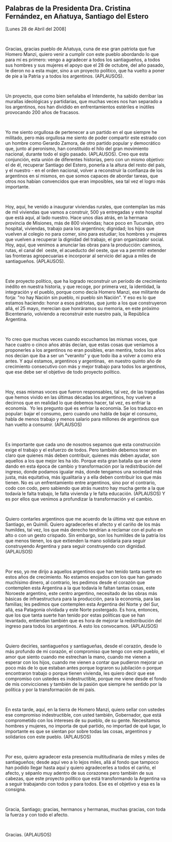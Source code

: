 Palabras de la Presidenta Dra. Cristina Fernández, en Añatuya, Santiago del Estero
----------------------------------------------------------------------------------

[Lunes 28 de Abril del 2008]

 

Gracias, gracias pueblo de Añatuya, cuna de ese gran patriota que fue
Homero Manzi, quiero venir a cumplir con este pueblo abordando lo que
para mí es primero: vengo a agradecer a todos los santiagueños, a todos
sus hombres y sus mujeres el apoyo que el 28 de octubre, del año pasado,
le dieron no a esta mujer, sino a un proyecto político, que ha vuelto a
poner de píe a la Patria y a todos los argentinos. (APLAUSOS).

 

Un proyecto, que como bien señalaba el Intendente, ha sabido derribar
las murallas ideológicas y partidarias, que muchas veces nos han
separado a los argentinos, nos han dividido en enfrentamientos estériles
e inútiles provocando 200 años de fracasos.

 

Yo me siento orgullosa de pertenecer a un partido en el que siempre he
militado, pero más orgullosa me siento de poder compartir este estrado
con un hombre como Gerardo Zamora, de otro partido popular y democrático
que, junto al peronismo, han constituido el hilo del gran movimiento
nacional, durante todo el siglo pasado. (APLAUSOS). Creo que esta
conjunción, esta unión de diferentes historias, pero con un mismo
objetivo: el de él, recuperar Santiago del Estero, ponerla a la altura
del resto del país, y el nuestro - en el orden nacional, volver a
reconstruir la confianza de los argentinos en sí mismos, en que somos
capaces de abordar tareas, que otros nos habían convencidos que eran
imposibles, sea tal vez el logro más importante.

 

Hoy, aquí, he venido a inaugurar viviendas rurales, que contemplan las
más de mil viviendas que vamos a construir, 500 ya entregadas y este
hospital que está aquí, al lado nuestro. Hace unos días atrás, en la
hermana provincia de Misiones, más de 800 viviendas; hace poco en
Tucumán, otro hospital, viviendas, trabajo para los argentinos;
dignidad; los hijos que vuelven al colegio no para comer, sino para
estudiar; los hombres y mujeres que vuelven a recuperar la dignidad del
trabajo, el gran organizador social. Hoy, aquí, que venimos a anunciar
las obras para la producción: caminos, rutas, el canal del  oeste, el
acueducto del oeste, que va a permitir extender las fronteras
agropecuarias e incorporar al servicio del agua a miles de santiagueños.
(APLAUSOS).

 

Este proyecto político, que ha logrado reconstruir un período de
crecimiento inédito en nuestra historia, y que recoge, por primera vez,
la identidad, la integración y el pueblo, porque como decía Homero
Manzi, ese militante de forja: "no hay Nación sin pueblo, ni pueblo sin
Nación". Y eso es lo que estamos haciendo: honor a esos patriotas, que
junto a los que construyeron allá, el 25 mayo, merecían que honráramos
su memoria, en este próximo Bicentenario, volviendo a reconstruir este
nuestro país, la República Argentina.

 

Yo creo que muchas veces cuando escuchamos las mismas voces, que hace
cuatro o cinco años atrás decían, que estas cosas que veníamos a
proponerles a los argentinos no eran posibles, eran mentira, todos los
años nos decían que iba a ser un "veranito" y que todo iba a volver a
como era antes. Y aquí estamos, argentinos y argentinas,  en nuestro
quinto año de crecimiento consecutivo con más y mejor trabajo para todos
los argentinos, que ese debe ser el objetivo de todo proyecto político.

 

Hoy, esas mismas voces que fueron responsables, tal vez, de las
tragedias que hemos vivido en las últimas décadas los argentinos, hoy
vuelven a decirnos que en realidad lo que debemos hacer, tal vez, es
enfriar la economía.  Yo les pregunto qué es enfriar la economía. Se los
traduzco en popular: bajar el consumo, pero cuando uno habla de bajar el
consumo, habla de menos trabajo y menos salario para millones de
argentinos que han vuelto a consumir. (APLAUSOS)

 

Es importante que cada uno de nosotros sepamos que esta construcción
exige el trabajo y el esfuerzo de todos. Pero también debemos tener en
claro que quienes más deben contribuir, quienes más deben ayudar, son
aquellos a los que mejor les ha ido. Porque esta gran batalla que se
viene dando en esta época de cambio y transformación por la
redistribución del ingreso, donde podamos igualar más, donde tengamos
una sociedad más justa, más equitativa, más igualitaria y a ella deben
contribuir los que más tienen. No es un enfrentamiento entre argentinos,
sino por el contrario, codo con codo, pero sabiendo que atrás nuestro
hay mucha gente a la que todavía le falta trabajo, le falta vivienda y
le falta educación. (APLAUSOS) Y es por ellos que venimos a profundizar
la transformación y el cambio.

 

Quiero contarles argentinos que me acuerdo de la última vez que estuve
en Santiago, en Quimilí. Quiero agradecerles el afecto y el cariño de
los más humildes, tal vez, los que más derecho tendrían a reclamar con
el puño en alto o con un gesto crispado. Sin embargo, son los humildes
de la patria los que menos tienen, los que extienden la mano solidaria
para seguir construyendo Argentina y para seguir construyendo con
dignidad. (APLAUSOS)

 

Por eso, yo me dirijo a aquellos argentinos que han tenido tanta suerte
en estos años de crecimiento. No estamos enojados con los que han ganado
muchísimo dinero, al contrario, les pedimos desde el corazón que
contemplen esta Argentina a la que todavía le faltan tantas cosas, este
Noroeste argentino, este centro argentino, necesitado de las obras más
básicas de infraestructura para la producción, para la economía, para
las familias; les pedimos que contemplen esta Argentina del Norte y del
Sur, allá, esa Patagonia olvidada y este Norte postergado. Es hora,
entonces, que los que tanta suerte han tenido por estas políticas que se
han levantado, entiendan también que es hora de mejorar la
redistribución del ingreso para todos los argentinos. A esto los
convocamos. (APLAUSOS)

 

Quiero decirles, santiagueños y santiagueñas, desde el corazón, desde lo
más profundo de mi corazón, el compromiso que tengo con este pueblo, el
amor que siento cuando me estrechan la mano, cuando me vienen a esperar
con los hijos, cuando me vienen a contar que pudieron mejorar un poco
más de lo que estaban antes porque lograron su jubilación o porque
encontraron trabajo o porque tienen vivienda, les quiero decir que ese
compromiso con ustedes es indestructible, porque me viene desde el fondo
de mis convicciones y también de la pasión que siempre he sentido por la
política y por la transformación de mi país.

 

En esta tarde, aquí, en la tierra de Homero Manzi, quiero sellar con
ustedes ese compromiso indestructible, con usted también, Gobernador,
que está comprometido con los intereses de su pueblo, de su gente.
Necesitamos hombres y mujeres, no importa de qué partido, no importad de
qué lugar, lo importante es que se sientan por sobre todas las cosas,
argentinos y solidarios con este pueblo. (APLAUSOS)

 

Por eso, quiero agradecer esta presencia multitudinaria de miles y miles
de santiagueños; desde aquí veo a lo lejos miles, allá al fondo que
tampoco han podido llegar hasta aquí y quiero agradecerles a todos el
cariño, el afecto, y sépanlo muy adentro de sus corazones pero también
de sus cabezas, que este proyecto político que está transformando la
Argentina va a seguir trabajando con todos y para todos. Ese es el
objetivo y esa es la consigna.

 

Gracia, Santiago; gracias, hermanos y hermanas, muchas gracias, con toda
la fuerza y con todo el afecto.

 

Gracias. (APLAUSOS)    

 

 

  

